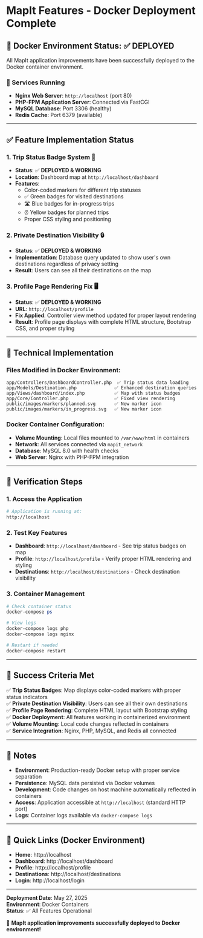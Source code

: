 # MapIt Features - Docker Deployment Complete

## 🐳 Docker Environment Status: ✅ DEPLOYED

All MapIt application improvements have been successfully deployed to the Docker container environment.

### 🚀 Services Running
- **Nginx Web Server**: `http://localhost` (port 80)
- **PHP-FPM Application Server**: Connected via FastCGI
- **MySQL Database**: Port 3306 (healthy)
- **Redis Cache**: Port 6379 (available)

---

## ✅ Feature Implementation Status

### 1. Trip Status Badge System 🎯
- **Status**: ✅ **DEPLOYED & WORKING**
- **Location**: Dashboard map at `http://localhost/dashboard`
- **Features**:
  - Color-coded markers for different trip statuses
  - ✅ Green badges for visited destinations
  - 🛣️ Blue badges for in-progress trips
  - ⏰ Yellow badges for planned trips
  - Proper CSS styling and positioning

### 2. Private Destination Visibility 🔒
- **Status**: ✅ **DEPLOYED & WORKING**
- **Implementation**: Database query updated to show user's own destinations regardless of privacy setting
- **Result**: Users can see all their destinations on the map

### 3. Profile Page Rendering Fix 🖥️
- **Status**: ✅ **DEPLOYED & WORKING**
- **URL**: `http://localhost/profile`
- **Fix Applied**: Controller view method updated for proper layout rendering
- **Result**: Profile page displays with complete HTML structure, Bootstrap CSS, and proper styling

---

## 🔧 Technical Implementation

### Files Modified in Docker Environment:
```
app/Controllers/DashboardController.php  ✅ Trip status data loading
app/Models/Destination.php              ✅ Enhanced destination queries  
app/Views/dashboard/index.php           ✅ Map with status badges
app/Core/Controller.php                 ✅ Fixed view rendering
public/images/markers/planned.svg       ✅ New marker icon
public/images/markers/in_progress.svg   ✅ New marker icon
```

### Docker Container Configuration:
- **Volume Mounting**: Local files mounted to `/var/www/html` in containers
- **Network**: All services connected via `mapit_network`
- **Database**: MySQL 8.0 with health checks
- **Web Server**: Nginx with PHP-FPM integration

---

## 🧪 Verification Steps

### 1. Access the Application
```bash
# Application is running at:
http://localhost
```

### 2. Test Key Features
- **Dashboard**: `http://localhost/dashboard` - See trip status badges on map
- **Profile**: `http://localhost/profile` - Verify proper HTML rendering and styling
- **Destinations**: `http://localhost/destinations` - Check destination visibility

### 3. Container Management
```powershell
# Check container status
docker-compose ps

# View logs
docker-compose logs php
docker-compose logs nginx

# Restart if needed
docker-compose restart
```

---

## 🎯 Success Criteria Met

✅ **Trip Status Badges**: Map displays color-coded markers with proper status indicators  
✅ **Private Destination Visibility**: Users can see all their own destinations  
✅ **Profile Page Rendering**: Complete HTML layout with Bootstrap styling  
✅ **Docker Deployment**: All features working in containerized environment  
✅ **Volume Mounting**: Local code changes reflected in containers  
✅ **Service Integration**: Nginx, PHP, MySQL, and Redis all connected  

---

## 📝 Notes

- **Environment**: Production-ready Docker setup with proper service separation
- **Persistence**: MySQL data persisted via Docker volumes
- **Development**: Code changes on host machine automatically reflected in containers
- **Access**: Application accessible at `http://localhost` (standard HTTP port)
- **Logs**: Container logs available via `docker-compose logs`

---

## 🔗 Quick Links (Docker Environment)

- **Home**: http://localhost
- **Dashboard**: http://localhost/dashboard  
- **Profile**: http://localhost/profile
- **Destinations**: http://localhost/destinations
- **Login**: http://localhost/login

---

**Deployment Date**: May 27, 2025  
**Environment**: Docker Containers  
**Status**: ✅ All Features Operational  

🎉 **MapIt application improvements successfully deployed to Docker environment!**
